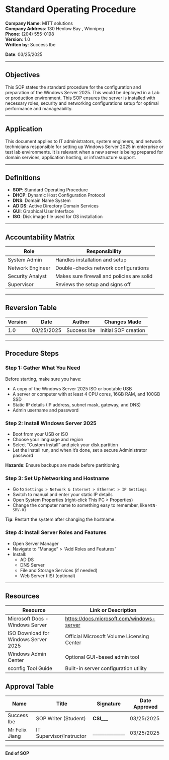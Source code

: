 # Standard Operating Procedure  
**Company Name**: MITT solutions  
**Company Address**: 130 Henlow Bay , Winnipeg  
**Phone**: (204) 555-0198  
**Version**: 1.0  
**Written by**: Success Ibe 

**Date**: 03/25/2025  

---

## Objectives 
This SOP states the standard procedure for the configuration and preparation of the Windows Server 2025. This would be deployed in a Lab or production environment. This SOP ensures the server is installed with necessary roles, security and networking configurations setup for optimal performance and manageability.

---

## Application  
This document applies to IT administrators, system engineers, and network technicians responsible for setting up Windows Server 2025 in enterprise or test lab environments. It is relevant when a new server is being prepared for domain services, application hosting, or infrastructure support.

---

## Definitions  
- **SOP**: Standard Operating Procedure  
- **DHCP**: Dynamic Host Configuration Protocol  
- **DNS**: Domain Name System  
- **AD DS**: Active Directory Domain Services  
- **GUI**: Graphical User Interface  
- **ISO**: Disk image file used for OS installation  

---

## Accountability Matrix  

| Role              | Responsibility                               |
|-------------------|----------------------------------------------|
| System Admin      | Handles installation and setup               |
| Network Engineer  | Double-checks network configurations         |
| Security Analyst  | Makes sure firewall and policies are solid   |
| Supervisor        | Reviews the setup and signs off              |

---


## Reversion Table  

| Version | Date       | Author        | Changes Made                 |
|---------|------------|---------------|-----------------------------|
| 1.0     | 03/25/2025 | Success Ibe   | Initial SOP creation         |

---


## Procedure Steps  

### Step 1: Gather What You Need  
Before starting, make sure you have:
- A copy of the Windows Server 2025 ISO or bootable USB  
- A server or computer with at least 4 CPU cores, 16GB RAM, and 100GB SSD  
- Static IP details (IP address, subnet mask, gateway, and DNS)  
- Admin username and password  
   

### Step 2: Install Windows Server 2025  
- Boot from your USB or ISO  
- Choose your language and region  
- Select “Custom Install” and pick your disk partition  
- Let the install run, and when it’s done, set a secure Administrator password  

**Hazards**: Ensure backups are made before partitioning.  

### Step 3: Set Up Networking and Hostname  
- Go to `Settings > Network & Internet > Ethernet > IP Settings`  
- Switch to manual and enter your static IP details  
- Open System Properties (right-click This PC > Properties)  
- Change the computer name to something easy to remember, like `WIN-SRV-01`  
 

**Tip**: Restart the system after changing the hostname.  

### Step 4: Install Server Roles and Features  
- Open Server Manager  
- Navigate to “Manage” > “Add Roles and Features”  
- Install:
  - AD DS  
  - DNS Server  
  - File and Storage Services (if needed)  
  - Web Server (IIS) (optional)  



---

## Resources  

| Resource                            | Link or Description                        |
|-------------------------------------|--------------------------------------------|
| Microsoft Docs - Windows Server     | https://docs.microsoft.com/windows-server  |
| ISO Download for Windows Server 2025| Official Microsoft Volume Licensing Center |
| Windows Admin Center                | Optional GUI-based admin tool              |
| sconfig Tool Guide                  | Built-in server configuration utility      |


## Approval Table  

| Name           | Title                    | Signature     | Date Approved |
|----------------|---------------------------|----------------|----------------|
| Success Ibe    | SOP Writer (Student)      | ____CSI_______ | 03/25/2025     |
| Mr Felix Jiang | IT Supervisor/Instructor  | ______________ | 03/25/2025     |

---

**End of SOP**
